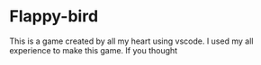 # Flappy-bird
This is a game created by all my heart using vscode. I used my all experience to make this game. If you thought
